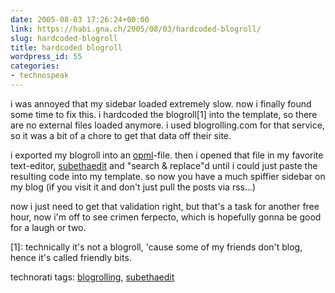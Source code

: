 ```yaml
---
date: 2005-08-03 17:26:24+00:00
link: https://habi.gna.ch/2005/08/03/hardcoded-blogroll/
slug: hardcoded-blogroll
title: hardcoded blogroll
wordpress_id: 55
categories:
- technospeak
---
```



i was annoyed that my sidebar loaded extremely slow. now i finally found some time to fix this. i hardcoded the blogroll[1] into the template, so there are no external files loaded anymore. i used blogrolling.com for that service, so it was a bit of a chore to get that data off their site.
  
i exported my blogroll into an [opml](https://en.wikipedia.org/wiki/OPML)-file. then i opened that file in my favorite text-editor, [subethaedit](http://www.codingmonkeys.de/subethaedit/) and "search & replace"d until i could just paste the resulting code into my template. so now you have a much spiffier sidebar on my blog (if you visit it and don't just pull the posts via rss...)
  
now i just need to get that validation right, but that's a task for another free hour, now i'm off to see crimen ferpecto, which is hopefully gonna be good for a laugh or two.



[1]: technically it's not a blogroll, 'cause some of my friends don't blog, hence it's called friendly bits.





technorati tags: [blogrolling](http://technorati.com/tag/blogrolling), [subethaedit](http://technorati.com/tag/subethaedit)
